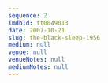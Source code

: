 ```yaml
---
sequence: 2
imdbId: tt0049013
date: 2007-10-21
slug: the-black-sleep-1956
medium: null
venue: null
venueNotes: null
mediumNotes: null
---
```


